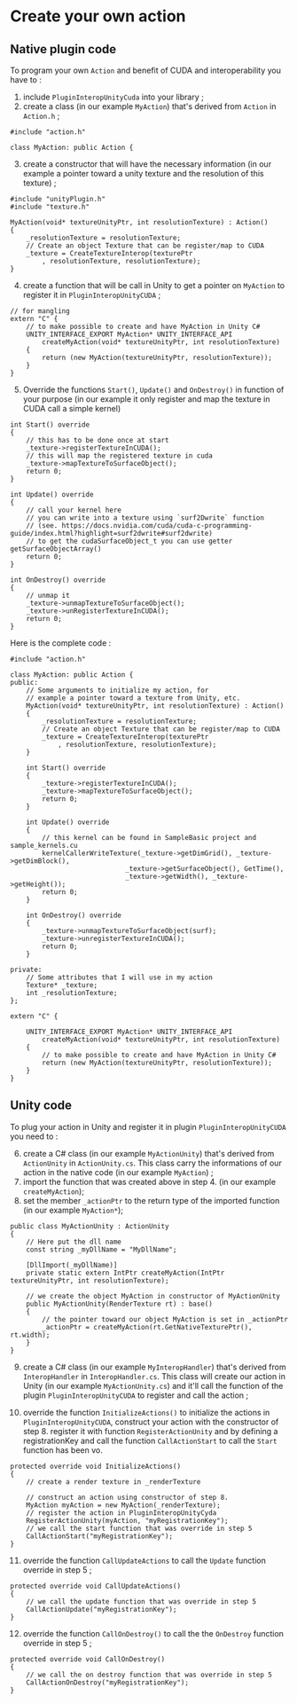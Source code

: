 # Create your own action

## Native plugin code

To program your own `Action` and benefit of CUDA and interoperability you have to :
1. include `PluginInteropUnityCuda` into your library ;
2. create a class (in our example `MyAction`) that's derived from `Action` in `Action.h` ;

```
#include "action.h"

class MyAction: public Action {
```

3. create a constructor that will have the necessary information (in our example a pointer toward a unity texture and the resolution of this texture) ;

```
#include "unityPlugin.h"
#include "texture.h"

MyAction(void* textureUnityPtr, int resolutionTexture) : Action() 
{
    _resolutionTexture = resolutionTexture;
    // Create an object Texture that can be register/map to CUDA
    _texture = CreateTextureInterop(texturePtr
        , resolutionTexture, resolutionTexture);
}
```

4. create a function that will be call in Unity to get a pointer on `MyAction` to register it in `PluginInteropUnityCUDA` ;

```
// for mangling
extern "C" {
    // to make possible to create and have MyAction in Unity C#
    UNITY_INTERFACE_EXPORT MyAction* UNITY_INTERFACE_API 
        createMyAction(void* textureUnityPtr, int resolutionTexture)
    {
        return (new MyAction(textureUnityPtr, resolutionTexture));            
    }
}
```
5. Override the functions `Start()`, `Update()` and `OnDestroy()` in function of your purpose (in our example it only register and map the texture in CUDA call a simple kernel) 


```
int Start() override
{
    // this has to be done once at start
    _texture->registerTextureInCUDA();
    // this will map the registered texture in cuda
    _texture->mapTextureToSurfaceObject();
    return 0;
}

int Update() override
{       
    // call your kernel here
    // you can write into a texture using `surf2Dwrite` function
    // (see. https://docs.nvidia.com/cuda/cuda-c-programming-guide/index.html?highlight=surf2dwrite#surf2dwrite)
    // to get the cudaSurfaceObject_t you can use getter getSurfaceObjectArray()
    return 0;
}

int OnDestroy() override
{
    // unmap it
    _texture->unmapTextureToSurfaceObject();
    _texture->unRegisterTextureInCUDA();
    return 0;
}
```

Here is the complete code :

```
#include "action.h"

class MyAction: public Action {
public:
    // Some arguments to initialize my action, for 
    // example a pointer toward a texture from Unity, etc.
    MyAction(void* textureUnityPtr, int resolutionTexture) : Action() 
    {
        _resolutionTexture = resolutionTexture;
        // Create an object Texture that can be register/map to CUDA
        _texture = CreateTextureInterop(texturePtr
            , resolutionTexture, resolutionTexture);
    }

    int Start() override
    {
        _texture->registerTextureInCUDA();
        _texture->mapTextureToSurfaceObject();
        return 0;
    }

    int Update() override
    {       
        // this kernel can be found in SampleBasic project and sample_kernels.cu
        kernelCallerWriteTexture(_texture->getDimGrid(), _texture->getDimBlock(),
                             _texture->getSurfaceObject(), GetTime(),
                             _texture->getWidth(), _texture->getHeight());
        return 0;
    }

    int OnDestroy() override
    {
        _texture->unmapTextureToSurfaceObject(surf);
        _texture->unregisterTextureInCUDA();
        return 0;
    }

private:
    // Some attributes that I will use in my action
    Texture* _texture;
    int _resolutionTexture;
};

extern "C" {

    UNITY_INTERFACE_EXPORT MyAction* UNITY_INTERFACE_API 
        createMyAction(void* textureUnityPtr, int resolutionTexture)
    {
        // to make possible to create and have MyAction in Unity C#
        return (new MyAction(textureUnityPtr, resolutionTexture));            
    }
}

```

## Unity code

To plug your action in Unity and register it in plugin `PluginInteropUnityCUDA` you need to : 

6. create a C# class (in our example `MyActionUnity`) that's derived from `ActionUnity` in `ActionUnity.cs`. This class carry the informations of our action in the native code (in our example `MyAction`) ;
7. import the function that was created above in step 4. (in our example `createMyAction`);
8. set the member `_actionPtr` to the return type of the imported function (in our example `MyAction*`);  

```
public class MyActionUnity : ActionUnity
{
    // Here put the dll name
    const string _myDllName = "MyDllName";

    [DllImport(_myDllName)]
    private static extern IntPtr createMyAction(IntPtr textureUnityPtr, int resolutionTexture);

    // we create the object MyAction in constructor of MyActionUnity
    public MyActionUnity(RenderTexture rt) : base()
    {
        // the pointer toward our object MyAction is set in _actionPtr
        _actionPtr = createMyAction(rt.GetNativeTexturePtr(), rt.width);
    }
}
```

9. create a C# class (in our example `MyInteropHandler`) that's derived from `InteropHandler` in `InteropHandler.cs`. This class will create our action in Unity (in our example `MyActionUnity.cs`) and it'll call the function of the plugin `PluginInteropUnityCUDA` to register and call the action ;

10. override the function `InitializeActions()` to initialize the actions in `PluginInteropUnityCUDA`, construct your action with the constructor of step 8. register it with function `RegisterActionUnity` and by defining a registrationKey and call the function `CallActionStart` to call the `Start` function has been vo.

```
protected override void InitializeActions()
{
    // create a render texture in _renderTexture

    // construct an action using constructor of step 8.
    MyAction myAction = new MyAction(_renderTexture);
    // register the action in PluginInteropUnityCyda
    RegisterActionUnity(myAction, "myRegistrationKey");
    // we call the start function that was override in step 5
    CallActionStart("myRegistrationKey");
}
```

11. override the function `CallUpdateActions` to call the `Update` function override in step 5 ;


```
protected override void CallUpdateActions()
{
    // we call the update function that was override in step 5
    CallActionUpdate("myRegistrationKey");
}
```

12. override the function `CallOnDestroy()` to call the the `OnDestroy` function override in step 5 ;

```
protected override void CallOnDestroy()
{
    // we call the on destroy function that was override in step 5
    CallActionOnDestroy("myRegistrationKey");
}
```

